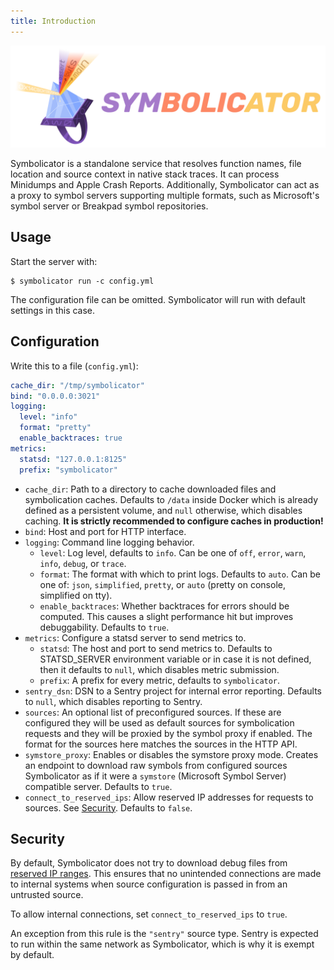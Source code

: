 ```yaml
---
title: Introduction
---
```


<p align="center">
    <img src="https://github.com/getsentry/symbolicator/raw/master/artwork/logo.png" width="520" alt="Symbolicator">
    <br />
</p>

Symbolicator is a standalone service that resolves function names, file location
and source context in native stack traces. It can process Minidumps and Apple
Crash Reports. Additionally, Symbolicator can act as a proxy to symbol servers
supporting multiple formats, such as Microsoft's symbol server or Breakpad
symbol repositories.

## Usage

Start the server with:

```shell
$ symbolicator run -c config.yml
```

The configuration file can be omitted. Symbolicator will run with default
settings in this case.

## Configuration

Write this to a file (`config.yml`):

```yaml
cache_dir: "/tmp/symbolicator"
bind: "0.0.0.0:3021"
logging:
  level: "info"
  format: "pretty"
  enable_backtraces: true
metrics:
  statsd: "127.0.0.1:8125"
  prefix: "symbolicator"
```

- `cache_dir`: Path to a directory to cache downloaded files and symbolication
  caches. Defaults to `/data` inside Docker which is already defined as a
  persistent volume, and `null` otherwise, which disables caching. **It is
  strictly recommended to configure caches in production!**
- `bind`: Host and port for HTTP interface.
- `logging`: Command line logging behavior.
    - `level`: Log level, defaults to `info`. Can be one of `off`, `error`,
      `warn`, `info`, `debug`, or `trace`.
    - `format`: The format with which to print logs. Defaults to `auto`. Can be
      one of: `json`, `simplified`, `pretty`, or `auto` (pretty on console,
      simplified on tty).
    - `enable_backtraces`: Whether backtraces for errors should be computed. This
      causes a slight performance hit but improves debuggability. Defaults to
      `true`.
- `metrics`: Configure a statsd server to send metrics to.
    - `statsd`: The host and port to send metrics to. Defaults to STATSD_SERVER
      environment variable or in case it is not defined, then it defaults to `null`,
      which disables metric submission.
    - `prefix`: A prefix for every metric, defaults to `symbolicator`.
- `sentry_dsn`: DSN to a Sentry project for internal error reporting. Defaults
  to `null`, which disables reporting to Sentry.
- `sources`: An optional list of preconfigured sources. If these are configured
  they will be used as default sources for symbolication requests and they will
  be proxied by the symbol proxy if enabled. The format for the sources here
  matches the sources in the HTTP API.
- `symstore_proxy`: Enables or disables the symstore proxy mode. Creates an
  endpoint to download raw symbols from configured sources Symbolicator as if it
  were a `symstore` (Microsoft Symbol Server) compatible server. Defaults to
  `true`.
- `connect_to_reserved_ips`: Allow reserved IP addresses for requests to
  sources. See [Security](#security). Defaults to `false`.

## Security

By default, Symbolicator does not try to download debug files from [reserved IP
ranges](https://en.wikipedia.org/wiki/Reserved_IP_addresses). This ensures that
no unintended connections are made to internal systems when source configuration
is passed in from an untrusted source.

To allow internal connections, set `connect_to_reserved_ips` to `true`.

An exception from this rule is the `"sentry"` source type. Sentry is expected to
run within the same network as Symbolicator, which is why it is exempt by
default.
